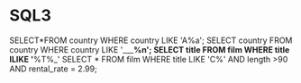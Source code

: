 # SQL3
SELECT*FROM country WHERE country LIKE 'A%a';
SELECT country FROM country WHERE country LIKE '_____%n';
SELECT title FROM film WHERE title ILIKE '__%T%_'
SELECT * FROM film WHERE title LIKE 'C%' AND length >90 AND rental_rate = 2.99;
